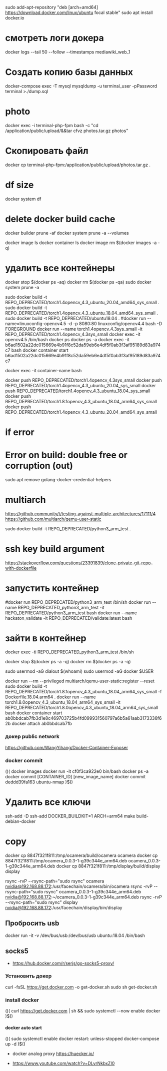 sudo add-apt-repository "deb [arch=amd64] https://download.docker.com/linux/ubuntu focal stable"
sudo apt install docker.io

# смотреть лoги докера
docker logs --tail 50 --follow --timestamps mediawiki_web_1

# Создать копию базы данных
docker-compose exec -T mysql mysqldump -u terminal_user -pPassword terminal >./dump.sql

# photo
docker exec -i terminal-php-fpm bash -c "cd /application/public/upload/&&tar cfvz photos.tar.gz photos"

# Скопировать файл
docker cp terminal-php-fpm:/application/public/upload/photos.tar.gz .

# df size
docker system df

# delete docker build cache
docker builder prune -af
docker system prune -a --volumes

docker image ls
docker container ls
docker image rm $(docker images -a -q)
# удалить все контейнеры
docker stop $(docker ps -aq)
docker rm $(docker ps -qa)
sudo docker system prune -a

sudo docker build -t REPO_DEPRECATED/torch1.4opencv_4.3_ubuntu_20.04_amd64_sys_small .
sudo docker build -t REPO_DEPRECATED/torch1.4opencv_4.3_ubuntu_18.04_amd64_sys_small .
sudo docker build -t REPO_DEPRECATED/ubuntu18.04 .
#docker run --name=linuxconfig-opencv4.5 -d -p 8080:80 linuxconfig/opencv4.4 bash -D FOREGROUND
docker run --name torch1.4opencv_4.3sys_small -it REPO_DEPRECATED/torch1.4opencv_4.3sys_small
docker exec -it opencv4.5 /bin/bash
docker ps
docker ps -a
docker exec -it b6ad1502a22dc015669e4b91f8c52da59eb6e4df5f0ab3f3af95189d83a974c7 bash
docker container start b6ad1502a22dc015669e4b91f8c52da59eb6e4df5f0ab3f3af95189d83a974c7

docker exec -it container-name bash

docker push REPO_DEPRECATED/torch1.4opencv_4.3sys_small
docker push REPO_DEPRECATED/torch1.4opencv_4.3_ubuntu_20.04_sys_small
docker push REPO_DEPRECATED/torch1.4opencv_4.3_ubuntu_18.04_sys_small
docker push REPO_DEPRECATED/torch1.8.1opencv_4.3_ubuntu_18.04_arm64_sys_small
docker push REPO_DEPRECATED/torch1.4opencv_4.3_ubuntu_20.04_amd64_sys_small

# if error
# Error on build: double free or corruption (out)
sudo apt remove golang-docker-credential-helpers

# multiarch
https://github.community/t/testing-against-multiple-architectures/17111/4
https://github.com/multiarch/qemu-user-static

sudo docker build -t REPO_DEPRECATED/python3_arm_test .

# ssh key build argument
https://stackoverflow.com/questions/23391839/clone-private-git-repo-with-dockerfile

# запустить контейнер
#docker run REPO_DEPRECATED/python3_arm_test /bin/sh
docker run --name REPO_DEPRECATED_python3_arm_test -it REPO_DEPRECATED/python3_arm_test bash
docker run --name hackaton_validate -it REPO_DEPRECATED/validate:latest bash
# зайти в контейнер
docker exec -ti REPO_DEPRECATED_python3_arm_test /bin/sh

docker stop $(docker ps -a -q)
docker rm $(docker ps -a -q)

sudo usermod -aG dialout $(whoami)
sudo usermod -aG docker $USER

docker run --rm --privileged multiarch/qemu-user-static:register --reset
sudo docker build -t REPO_DEPRECATED/torch1.8.1opencv_4.3_ubuntu_18.04_arm64_sys_small -f Dockerfile.18.04.arm64 .
docker run --name torch1.8.0opencv_4.3_ubuntu_18.04_arm64_sys_small -it REPO_DEPRECATED/torch1.8.0opencv_4.3_ubuntu_18.04_arm64_sys_small bash
docker container start ab0bbdcab7fb3d1e8c469703725b4fd099931560797a6b5a61aab3173336f62b
docker attach ab0bbdcab7fb

### докер public network

https://github.com/WangYihang/Docker-Container-Exposer

### docker commit

$()$(
	docker images
	docker run -it cf0f3ca922e0 bin/bash
	docker ps -a
	docker commit [CONTAINER_ID] [new_image_name]
	docker commit deddd39fa163 ubuntu-nmap
)$()

# Удалить все ключи
ssh-add -D
ssh-add
DOCKER_BUILDKIT=1 ARCH=arm64 make build-debian-docker

# copy
docker cp 8847f321f811:/tmp/ocamera/build/ocamera ocamera
docker cp 8847f321f811:/tmp/ocamera_0.0.3-1-g39c344e_arm64.deb ocamera_0.0.3-1-g39c344e_arm64.deb
docker cp 8847f321f811:/tmp/display/build/display display

rsync -rvP --rsync-path="sudo rsync" ocamera nvidia@192.168.88.172:/usr/facechain/ocamera/bin/ocamera
rsync -rvP --rsync-path="sudo rsync" ocamera_0.0.3-1-g39c344e_arm64.deb nvidia@192.168.88.172:~/ocamera_0.0.3-1-g39c344e_arm64.deb
rsync -rvP --rsync-path="sudo rsync" display nvidia@192.168.88.172:/usr/facechain/display/bin/display

## Пробросить usb

docker run -it -v /dev/bus/usb:/dev/bus/usb ubuntu:18.04 /bin/bash

## socks5

- https://hub.docker.com/r/serjs/go-socks5-proxy/

### Установить докер
curl -fsSL https://get.docker.com -o get-docker.sh
sudo sh get-docker.sh

### install docker

$()$(
	curl https://get.docker.com | sh &&
		sudo systemctl --now enable docker
)$()

#### docker auto start

$()$(
	sudo systemctl enable docker
	restart: unless-stopped
	docker-compose up -d
)$()

- docker analog proxy
https://huecker.io/

- https://www.youtube.com/watch?v=DLvrNkbxZI0
